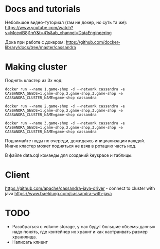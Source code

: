 # Docs and tutorials
Небольшое видео-туториал (там не докер, но суть та же): https://www.youtube.com/watch?v=MceviB8j1mY&t=41s&ab_channel=DataEngineering

Дока при работе с докером: https://github.com/docker-library/docs/tree/master/cassandra

# Making cluster 
Поднять кластер из 3х нод:
```
docker run --name 1.game-shop -d --network cassandra -e CASSANDRA_SEEDS=1.game-shop,2.game-shop,3.game-shop -e CASSANDRA_CLUSTER_NAME=game-shop cassandra

docker run --name 2.game-shop -d --network cassandra -e CASSANDRA_SEEDS=1.game-shop,2.game-shop,3.game-shop -e CASSANDRA_CLUSTER_NAME=game-shop cassandra

docker run --name 3.game-shop -d --network cassandra -e CASSANDRA_SEEDS=1.game-shop,2.game-shop,3.game-shop -e CASSANDRA_CLUSTER_NAME=game-shop cassandra
```

Поднимайте ноды по очереди, дожидаясь инициализации каждой. Иначе кластер может подняться не взяв в ротацию часть нод.

В файле data.cql команды для созданий keyspace и таблицы.

# Client
https://github.com/apache/cassandra-java-driver - connect to cluster with java
https://www.baeldung.com/cassandra-with-java

# TODO
* Разобраться с volume storage, у нас будут большие объемы данных надо понять, где контейнер их хранит и как настраивать размер хранилища.
* Написать клиент